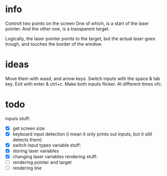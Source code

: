# info
Controll two points on the screen
One of which, is a start of the laser pointer.
And the other one, is a transparent target.

Logically, the laser pointer points to the target, but the actual laser goes trough, and touches the border of the window.

# ideas
Move them with wasd, and arrow keys. Switch inputs with the space & tab key. Exit with enter & ctrl+c.
Make both inputs flicker. At different times ofc.

# todo
inputs stuff:
 - [x] get screen size
 - [x] keyboard input detection (i mean it only prints out inputs, but it still detects them)
 - [x] switch input types
variable stuff:
 - [x] storing laser variables
 - [x] changing laser variables
rendering stuff:
 - [ ] rendering pointer and target
 - [ ] rendering line